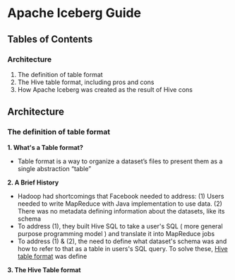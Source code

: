 # Apache Iceberg Guide

## Tables of Contents

### Architecture
1. The definition of table format
2. The Hive table format, including pros and cons
3. How Apache Iceberg was created as the result of Hive cons

## Architecture

### **The definition of table format**
**1. What's a Table format?**
- Table format is a way to organize a dataset’s files to present them as a single abstraction “table”

**2. A Brief History**
- Hadoop had shortcomings that Facebook needed to address: (1) Users needed to write MapReduce with Java implementation to use data. 
(2) There was no metadata defining information about the datasets, like its schema
- To address (1), they built Hive SQL to take a user's SQL ( more general purpose programming model ) and translate it into MapReduce jobs
- To address (1) & (2), the need to define what dataset's schema was and how to refer to that as a table in users's SQL query.
To solve these, [Hive table format](https://www.vldb.org/pvldb/vol2/vldb09-938.pdf) was define 

**3. The Hive Table format**